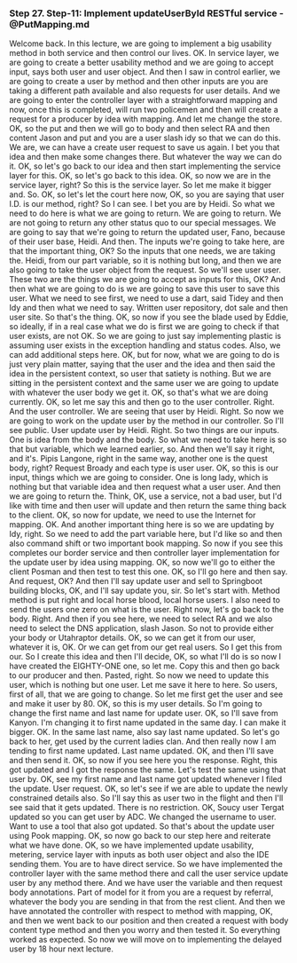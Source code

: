 ### Step 27. Step-11: Implement updateUserById RESTful service - @PutMapping.md
 Welcome back.  In this lecture, we are going to implement a big usability method in both service and then control  our lives.  OK.  In service layer, we are going to create a better usability method and we are going to accept input,  says both user and user object.  And then I saw in control earlier, we are going to create a user by method and then other inputs are  you are taking a different path available and also requests for user details.  And we are going to enter the controller layer with a straightforward mapping and now, once this is  completed, will run two policemen and then will create a request for a producer by idea with mapping.  And let me change the store.  OK, so the put and then we will go to body and then select RA and then content Jason and put and you  are a user slash idy so that we can do this.  We are, we can have a create user request to save us again.  I bet you that idea and then make some changes there.  But whatever the way we can do it.  OK, so let's go back to our idea and then start implementing the service layer for this.  OK, so let's go back to this idea.  OK, so now we are in the service layer, right?  So this is the service layer.  So let me make it bigger and.  So.  OK, so let's let the court here now, OK, so  you are saying that user I.D. is our method, right?  So I can see.  I bet you are by Heidi.  So what we need to do here is what we are going to return.  We are going to return.  We are not going to return any other status quo to our special messages.  We are going to say that we're going to return the updated user, Fano, because of their user base,  Heidi.  And then.  The inputs we're going to take here, are that the important thing, OK?  So the inputs that one needs, we are taking the.  Heidi, from our part variable, so it is nothing but long, and then we are also going to take the  user object from the request.  So we'll see user user.  These two are the things we are going to accept as inputs for this, OK?  And then what we are going to do is we are going to save this user to save this user.  What we need to see first, we need to use a dart, said Tidey and then Idy and then what we need to  say.  Written user  repository, dot sale and then user site.  So that's the thing.  OK, so now if you see the blade used by Eddie, so ideally, if in a real case what we do is first  we are going to check if that user exists, are not OK.  So we are going to just say implementing plastic is assuming user exists in the exception handling and  status codes.  Also, we can add additional steps here.  OK, but for now, what we are going to do is just very plain matter, saying that the user and the  idea and then said the idea in the persistent context, so user that satiety is nothing.  But we are sitting in the persistent context and the same user we are going to update with whatever  the user body we get it.  OK, so that's what we are doing currently.  OK, so let me say this and then go to the user controller.  Right.  And the user controller.  We are seeing that user by Heidi.  Right.  So now we are going to work on the update user by the method in our controller.  So I'll see public.  User update user by Heidi.  Right.  So two things are our inputs.  One is idea from the body and the body.  So what we need to take here is so that but variable, which we learned earlier, so.  And then we'll say it right, and it's.  Pipis Langone, right in the same way, another one is the quest body, right?  Request Broady and each type is user user.  OK, so this is our input, things which we are going to consider.  One is long lady, which is nothing but that variable idea and then request what a user user.  And then we are going to return the.  Think, OK, use a service, not a bad user, but I'd like with time and then user will update and then  return the same thing back to the client.  OK, so now for update, we need to use the Internet for mapping.  OK.  And another important thing here is so we are updating by Idy, right.  So we need to add the part variable here, but I'd like so and then also command shift or two important  book mapping.  So now if you see this completes our border service and then controller layer implementation for the  update user by idea using mapping.  OK, so now we'll go to either the client Posman and then test to test this one.  OK, so I'll go here and then say.  And request, OK?  And then I'll say update user and sell to Springboot building blocks, OK, and I'll say update you,  sir.  So let's start with.  Method method is put right and local horse blood, local horse users.  I also need to send the users one zero on what is the user.  Right now, let's go back to the body.  Right.  And then if you see here, we need to select RA and we also need to select the DNS application, slash  Jason.  So not to provide either your body or Utahraptor details.  OK, so we can get it from our user, whatever it is, OK.  Or we can get from our get real users.  So I get this from our.  So I create this idea and then I'll decide, OK, so what I'll do is so now I have created the EIGHTY-ONE  one, so let me.  Copy this and then go back to our producer and then.  Pasted, right.  So now we need to update this user, which is nothing but one user.  Let me save it here to here.  So users, first of all, that we are going to change.  So let me first get the user and see and make it user by 80.  OK, so this is my user details.  So I'm going to change the first name and last name for update user.  OK, so I'll save from Kanyon.  I'm changing it to first name updated in the same day.  I can make it bigger.  OK.  In the same last name, also say last name updated.  So let's go back to her, get used by the current ladies clan.  And then really now I am tending to first name updated.  Last name updated.  OK, and then I'll save and then send it.  OK, so now if you see here you the response.  Right, this got updated and I got the response the same.  Let's test the same using that user by.  OK, see my first name and last name got updated whenever I filed the update.  User request.  OK, so let's see if we are able to update the newly constrained details also.  So I'll say this as user two in the flight and then I'll see said that it gets updated.  There is no restriction.  OK, Soucy user Tergat updated so you can get user by ADC.  We changed the username to user.  Want to use a tool that also got updated.  So that's about the update user using Pook mapping.  OK, so now go back to our step here and reiterate what we have done.  OK, so we have implemented update usability, metering, service layer with inputs as both user object  and also the IDE sending them.  You are to have direct service.  So we have implemented the controller layer with the same method there and call the user service update  user by any method there.  And we have user the variable and then request body annotations.  Part of model for it from you are a request by referral, whatever the body you are sending in that  from the rest client.  And then we have annotated the controller with respect to method with mapping, OK, and then we went  back to our position and then created a request with body content type method and then you worry and  then tested it.  So everything worked as expected.  So now we will move on to implementing the delayed user by 18 hour next lecture.      